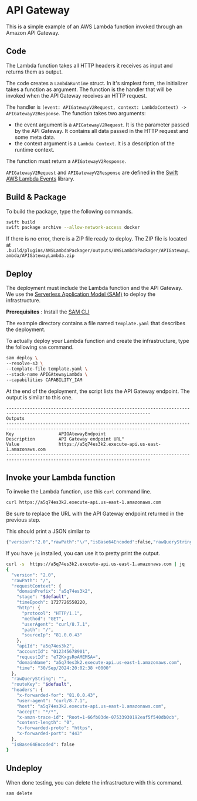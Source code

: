 # API Gateway 

This is a simple example of an AWS Lambda function invoked through an Amazon API Gateway.

## Code 

The Lambda function takes all HTTP headers it receives as input and returns them as output.

The code creates a `LambdaRuntime` struct. In it's simplest form, the initializer takes a function as argument. The function is the handler that will be invoked when the API Gateway receives an HTTP request.

The handler is `(event: APIGatewayV2Request, context: LambdaContext) -> APIGatewayV2Response`. The function takes two arguments:
- the event argument is a `APIGatewayV2Request`. It is the parameter passed by the API Gateway. It contains all data passed in the HTTP request and some meta data.
- the context argument is a `Lambda Context`. It is a description of the runtime context.

The function must return a `APIGatewayV2Response`.

`APIGatewayV2Request` and `APIGatewayV2Response` are defined in the [Swift AWS Lambda Events](https://github.com/swift-server/swift-aws-lambda-events) library.

## Build & Package 

To build the package, type the following commands.

```bash
swift build
swift package archive --allow-network-access docker
```

If there is no error, there is a ZIP file ready to deploy. 
The ZIP file is located at `.build/plugins/AWSLambdaPackager/outputs/AWSLambdaPackager/APIGatewayLambda/APIGatewayLambda.zip`

## Deploy

The deployment must include the Lambda function and the API Gateway. We use the [Serverless Application Model (SAM)](https://docs.aws.amazon.com/serverless-application-model/latest/developerguide/what-is-sam.html) to deploy the infrastructure.

**Prerequisites** : Install the [SAM CLI](https://docs.aws.amazon.com/serverless-application-model/latest/developerguide/install-sam-cli.html)

The example directory contains a file named `template.yaml` that describes the deployment.

To actually deploy your Lambda function and create the infrastructure, type the following `sam` command.

```bash
sam deploy \
--resolve-s3 \
--template-file template.yaml \
--stack-name APIGAtewayLambda \
--capabilities CAPABILITY_IAM 
```

At the end of the deployment, the script lists the API Gateway endpoint.
The output is similar to this one.

```
-----------------------------------------------------------------------------------------------------------------------------
Outputs                                                                                                                     
-----------------------------------------------------------------------------------------------------------------------------
Key                 APIGAtewayEndpoint                                                                                      
Description         API Gateway endpoint URL"                                                                                
Value               https://a5q74es3k2.execute-api.us-east-1.amazonaws.com                                                  
-----------------------------------------------------------------------------------------------------------------------------
```

## Invoke your Lambda function

To invoke the Lambda function, use this `curl` command line.

```bash
curl https://a5q74es3k2.execute-api.us-east-1.amazonaws.com 
```

Be sure to replace the URL with the API Gateway endpoint returned in the previous step.

This should print a JSON similar to 

```bash 
{"version":"2.0","rawPath":"\/","isBase64Encoded":false,"rawQueryString":"","headers":{"user-agent":"curl\/8.7.1","accept":"*\/*","host":"a5q74es3k2.execute-api.us-east-1.amazonaws.com","content-length":"0","x-amzn-trace-id":"Root=1-66fb0388-691f744d4bd3c99c7436a78d","x-forwarded-port":"443","x-forwarded-for":"81.0.0.43","x-forwarded-proto":"https"},"requestContext":{"requestId":"e719cgNpoAMEcwA=","http":{"sourceIp":"81.0.0.43","path":"\/","protocol":"HTTP\/1.1","userAgent":"curl\/8.7.1","method":"GET"},"stage":"$default","apiId":"a5q74es3k2","time":"30\/Sep\/2024:20:01:12 +0000","timeEpoch":1727726472922,"domainPrefix":"a5q74es3k2","domainName":"a5q74es3k2.execute-api.us-east-1.amazonaws.com","accountId":"012345678901"}
```

If you have `jq` installed, you can use it to pretty print the output.

```bash
curl -s  https://a5q74es3k2.execute-api.us-east-1.amazonaws.com | jq   
{
  "version": "2.0",
  "rawPath": "/",
  "requestContext": {
    "domainPrefix": "a5q74es3k2",
    "stage": "$default",
    "timeEpoch": 1727726558220,
    "http": {
      "protocol": "HTTP/1.1",
      "method": "GET",
      "userAgent": "curl/8.7.1",
      "path": "/",
      "sourceIp": "81.0.0.43"
    },
    "apiId": "a5q74es3k2",
    "accountId": "012345678901",
    "requestId": "e72KxgsRoAMEMSA=",
    "domainName": "a5q74es3k2.execute-api.us-east-1.amazonaws.com",
    "time": "30/Sep/2024:20:02:38 +0000"
  },
  "rawQueryString": "",
  "routeKey": "$default",
  "headers": {
    "x-forwarded-for": "81.0.0.43",
    "user-agent": "curl/8.7.1",
    "host": "a5q74es3k2.execute-api.us-east-1.amazonaws.com",
    "accept": "*/*",
    "x-amzn-trace-id": "Root=1-66fb03de-07533930192eaf5f540db0cb",
    "content-length": "0",
    "x-forwarded-proto": "https",
    "x-forwarded-port": "443"
  },
  "isBase64Encoded": false
}
```

## Undeploy

When done testing, you can delete the infrastructure with this command.

```bash
sam delete 
```